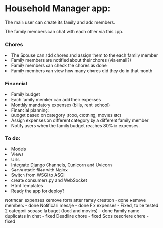 <h1>Household Manager app:</h1>
The main user can create its family and add members.

The family members can chat with each other via this app.

<h3>Chores </h3>
<li>The Spouse can add chores and assign them to the each family member</li>
<li>Family members are notified about their chores (via email?)</li>
<li>Family members can check the chores as done</li>
<li>Family members can view how many chores did they do in that month</li>

<h3>Financial</h3> 
<li>Family budget</li>
<li>Each family member can add their expenses</li>
<li>Monthly mandatory expenses (bills, rent, school)</li>
<li>Financial planning:</li>
    <li>Budget based on category (food, clothing, movies etc)</li>
    <li>Assign expenses on different category by a different family member</li>
    <li>Notify users when the family budget reaches 80% in expenses.</li>

<h3>To do:</h3>
<li>Models</li>
<li>Views</li>
<li>Urls</li>
<li>Integrate Django Channels, Gunicorn and Uvicorn</li>
<li>Serve static files with Nginx</li>
<li>Switch from WSGI to ASGI</li>
<li>create consumers.py and WebSocket</li>
<li>Html Templates</li>
<li>Ready the app for deploy?</li>

Notificări expenses
Remove form after family creation - done
Remove members - done
Notificări mesaje - done
Fix expenses - Fixed, to be tested
2 categorii scoase la buget (food and movies) - done
Family name duplicates in chat - fixed
Deadline chore - fixed
Scos descriere chore - fixed




